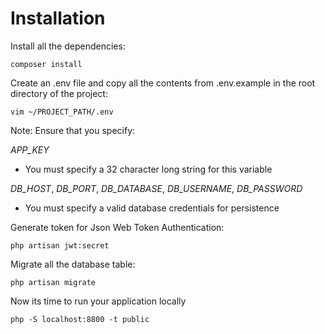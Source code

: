 # Installation

Install all the dependencies:

    composer install

Create an .env file and copy all the contents from .env.example in the root directory of the project:

    vim ~/PROJECT_PATH/.env

Note: 
Ensure that you specify:

*APP_KEY*
- You must specify a 32 character long string for this variable

*DB_HOST*, *DB_PORT*, *DB_DATABASE*, *DB_USERNAME*, *DB_PASSWORD*
- You must specify a valid database credentials for persistence

Generate token for Json Web Token Authentication:

    php artisan jwt:secret

Migrate all the database table:

    php artisan migrate

Now its time to run your application locally

    php -S localhost:8800 -t public
